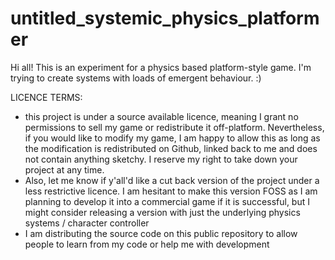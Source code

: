 # untitled_systemic_physics_platformer
Hi all! This is an experiment for a physics based platform-style game. I'm trying to create systems with loads of emergent behaviour. :)

LICENCE TERMS:
 - this project is under a source available licence, meaning I grant no permissions to sell my game or redistribute it off-platform. Nevertheless, if you would like to modify my game, I am happy to allow this as long as the modification is redistributed on Github, linked back to me and does not contain anything sketchy. I reserve my right to take down your project at any time.
 - Also, let me know if y'all'd like a cut back version of the project under a less restrictive licence. I am hesitant to make this version FOSS as I am planning to develop it into a commercial game if it is successful, but I might consider releasing a version with just the underlying physics systems / character controller
 - I am distributing the source code on this public repository to allow people to learn from my code or help me with development
